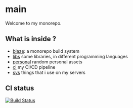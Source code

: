 # main

Welcome to my monorepo.

## What is inside ?

- [blaze](blaze): a monorepo build system
- [libs](libs) some libraries, in different programming languages
- [personal](personal) random personal assets
- [ci](ci) my CI/CD pipeline
- [sys](sys) things that i use on my servers

## CI status

[![Build Status](https://drone.rnzaou.me/api/badges/rnza0u/main/status.svg)](https://drone.rnzaou.me/rnza0u/main)
